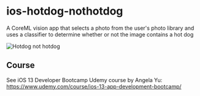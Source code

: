 # ios-hotdog-nothotdog
A CoreML vision app that selects a photo from the user's photo library and uses a classifier to determine whether or not the image contains a hot dog

![Hotdog not hotdog](./docs/hotdog.gif)

## Course
See iOS 13 Developer Bootcamp Udemy course by Angela Yu: https://www.udemy.com/course/ios-13-app-development-bootcamp/
